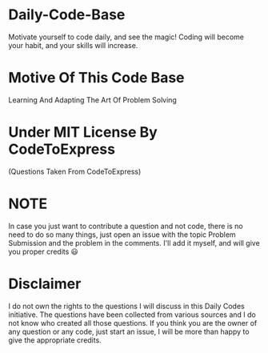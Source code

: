 # Daily-Code-Base 
Motivate yourself to code daily, and see the magic! Coding will become your habit, and your skills will increase.

# Motive Of This Code Base
Learning And Adapting The Art Of Problem Solving 

# Under MIT License By CodeToExpress 
(Questions Taken From CodeToExpress)

# NOTE
In case you just want to contribute a question and not code, there is no need to do so many things, just open an issue with the topic Problem Submission and the problem in the comments. I'll add it myself, and will give you proper credits 😃

# Disclaimer
I do not own the rights to the questions I will discuss in this Daily Codes initiative. The questions have been collected from various sources and I do not know who created all those questions. If you think you are the owner of any question or any code, just start an issue, I will be more than happy to give the appropriate credits.
